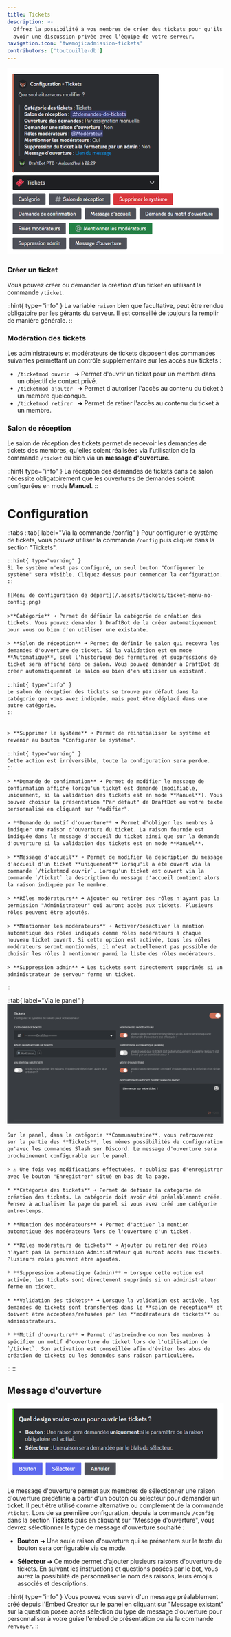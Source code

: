 ```yaml
---
title: Tickets
description: >-
  Offrez la possibilité à vos membres de créer des tickets pour qu'ils puissent
  avoir une discussion privée avec l'équipe de votre serveur.
navigation.icon: 'twemoji:admission-tickets'
contributors: ['toutouille-db']
---
```


![Menu de configuration](/.assets/tickets/ticket-menu-config.png)

### Créer un ticket
Vous pouvez créer ou demander la création d'un ticket en utilisant la commande `/ticket`.

::hint{ type="info" }
La variable `raison` bien que facultative, peut être rendue obligatoire par les gérants du serveur. Il est conseillé de toujours la remplir de manière générale.
::

### Modération des tickets
Les administrateurs et modérateurs de tickets disposent des commandes suivantes permettant un contrôle supplémentaire sur les accès aux tickets :

* `/ticketmod ouvrir ` ➜ Permet d'ouvrir un ticket pour un membre dans un objectif de contact privé.
* `/ticketmod ajouter ` ➜ Permet d'autoriser l'accès au contenu du ticket à un membre quelconque.
* `/ticketmod retirer ` ➜ Permet de retirer l'accès au contenu du ticket à un membre.

### Salon de réception
Le salon de réception des tickets permet de recevoir les demandes de tickets des membres, qu'elles soient réalisées via l'utilisation de la commande `/ticket` ou bien via un **message d'ouverture**.

::hint{ type="info" }
La réception des demandes de tickets dans ce salon nécessite obligatoirement que les ouvertures de demandes soient configurées en mode **Manuel**.
::

# Configuration

::tabs
  ::tab{ label="Via la commande /config" }
    Pour configurer le système de tickets, vous pouvez utiliser la commande `/config` puis cliquer dans la section "Tickets".

    ::hint{ type="warning" }
    Si le système n'est pas configuré, un seul bouton "Configurer le système" sera visible. Cliquez dessus pour commencer la configuration.
    ::

    ![Menu de configuration de départ](/.assets/tickets/ticket-menu-no-config.png)

    >**Catégorie** ➜ Permet de définir la catégorie de création des tickets. Vous pouvez demander à DraftBot de la créer automatiquement pour vous ou bien d'en utiliser une existante.

    > **Salon de réception** ➜ Permet de définir le salon qui recevra les demandes d'ouverture de ticket. Si la validation est en mode **Automatique**, seul l'historique des fermetures et suppressions de ticket sera affiché dans ce salon. Vous pouvez demander à DraftBot de créer automatiquement le salon ou bien d'en utiliser un existant.

    ::hint{ type="info" }
    Le salon de réception des tickets se trouve par défaut dans la catégorie que vous avez indiquée, mais peut être déplacé dans une autre catégorie.
    ::


    > **Supprimer le système** ➜ Permet de réinitialiser le système et revenir au bouton "Configurer le système".

    ::hint{ type="warning" }
    Cette action est irréversible, toute la configuration sera perdue.
    ::

    > **Demande de confirmation** ➜ Permet de modifier le message de confirmation affiché lorsqu'un ticket est demandé (modifiable, uniquement, si la validation des tickets est en mode **Manuel**). Vous pouvez choisir la présentation "Par défaut" de DraftBot ou votre texte personnalisé en cliquant sur "Modifier".

    > **Demande du motif d'ouverture** ➜ Permet d'obliger les membres à indiquer une raison d'ouverture du ticket. La raison fournie est indiquée dans le message d'accueil du ticket ainsi que sur la demande d'ouverture si la validation des tickets est en mode **Manuel**.

    > **Message d'accueil** ➜ Permet de modifier la description du message d'accueil d'un ticket **uniquement** lorsqu'il a été ouvert via la commande `/ticketmod ouvrir`. Lorsqu'un ticket est ouvert via la commande `/ticket` la description du message d'accueil contient alors la raison indiquée par le membre.

    > **Rôles modérateurs** ➜ Ajouter ou retirer des rôles n'ayant pas la permission "Administrateur" qui auront accès aux tickets. Plusieurs rôles peuvent être ajoutés.

    > **Mentionner les modérateurs** ➜ Activer/désactiver la mention automatique des rôles indiqués comme rôles modérateurs à chaque nouveau ticket ouvert. Si cette option est activée, tous les rôles modérateurs seront mentionnés, il n'est actuellement pas possible de choisir les rôles à mentionner parmi la liste des rôles modérateurs.

    > **Suppression admin** ➜ Les tickets sont directement supprimés si un administrateur de serveur ferme un ticket.
  ::

  ::tab{ label="Via le panel" }
    ![Menu de configuration](/.assets/tickets/ticket-panel-config.png)

    Sur le panel, dans la catégorie **Communautaire**, vous retrouverez sur la partie des **Tickets**, les mêmes possibilités de configuration qu'avec les commandes Slash sur Discord. Le message d'ouverture sera prochainement configurable sur le panel.

    > ⚠️ Une fois vos modifications effectuées, n'oubliez pas d'enregistrer avec le bouton "Enregistrer" situé en bas de la page.

    * **Catégorie des tickets** ➜ Permet de définir la catégorie de création des tickets. La catégorie doit avoir été préalablement créée. Pensez à actualiser la page du panel si vous avez créé une catégorie entre-temps.

    * **Mention des modérateurs** ➜ Permet d'activer la mention automatique des modérateurs lors de l'ouverture d'un ticket.

    * **Rôles modérateurs de tickets** ➜ Ajouter ou retirer des rôles n'ayant pas la permission Administrateur qui auront accès aux tickets. Plusieurs rôles peuvent être ajoutés.

    * **Suppression automatique (admin)** ➜ Lorsque cette option est activée, les tickets sont directement supprimés si un administrateur ferme un ticket.

    * **Validation des tickets** ➜ Lorsque la validation est activée, les demandes de tickets sont transférées dans le **salon de réception** et doivent être acceptées/refusées par les **modérateurs de tickets** ou administrateurs.

    * **Motif d'ouverture** ➜ Permet d'astreindre ou non les membres à spécifier un motif d'ouverture du ticket lors de l'utilisation de `/ticket`. Son activation est conseillée afin d'éviter les abus de création de tickets ou les demandes sans raison particulière.
  ::
::

## Message d'ouverture

![Configuration du message d'ouverture](/.assets/tickets/ticket-open-message.png)

Le message d'ouverture permet aux membres de sélectionner une raison d'ouverture prédéfinie à partir d'un bouton ou sélecteur pour demander un ticket. Il peut être utilisé comme alternative ou complément de la commande `/ticket`.
Lors de sa première configuration, depuis la commande `/config` dans la section **Tickets** puis en cliquant sur "Message d'ouverture", vous devrez sélectionner le type de message d'ouverture souhaité :

* **Bouton** ➜ Une seule raison d'ouverture qui se présentera sur le texte du bouton sera configurable via ce mode.

* **Sélecteur** ➜ Ce mode permet d'ajouter plusieurs raisons d'ouverture de tickets. En suivant les instructions et questions posées par le bot, vous aurez la possibilité de personnaliser le nom des raisons, leurs émojis associés et descriptions.

::hint{ type="info" }
Vous pouvez vous servir d'un message préalablement créé depuis l'Embed Creator sur le panel en cliquant sur "Message existant" sur la question posée après sélection du type de message d'ouverture pour personnaliser à votre guise l'embed de présentation ou via la commande `/envoyer`.
::
